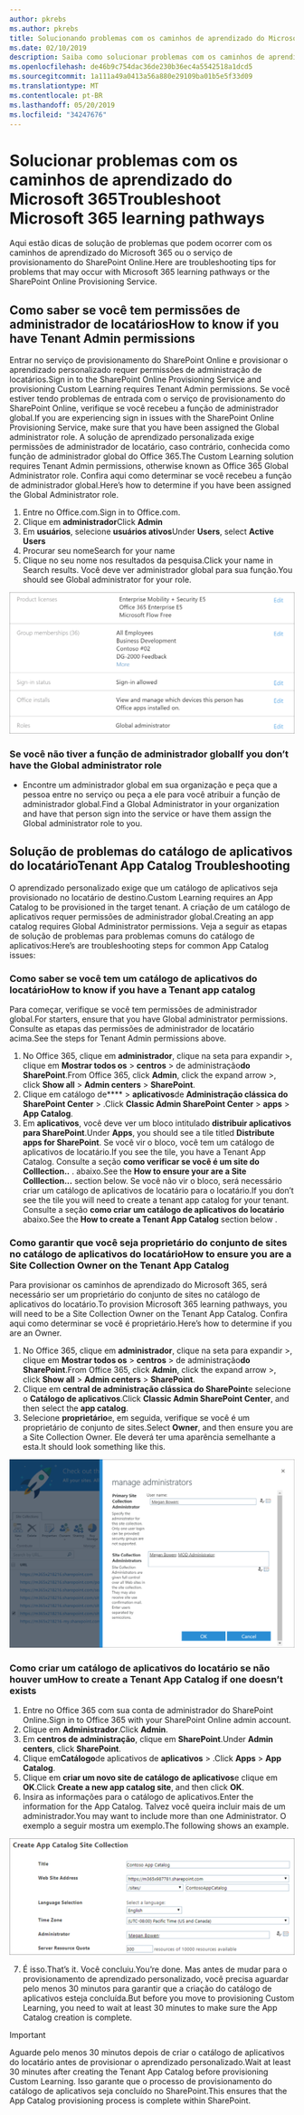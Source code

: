 ```yaml
---
author: pkrebs
ms.author: pkrebs
title: Solucionando problemas com os caminhos de aprendizado do Microsoft 365
ms.date: 02/10/2019
description: Saiba como solucionar problemas com os caminhos de aprendizado do Microsoft 365
ms.openlocfilehash: de46b9c754dac36de230b36ec4a5542518a1dcd5
ms.sourcegitcommit: 1a111a49a0413a56a880e29109ba01b5e5f33d09
ms.translationtype: MT
ms.contentlocale: pt-BR
ms.lasthandoff: 05/20/2019
ms.locfileid: "34247676"
---
```

# <a name="troubleshoot-microsoft-365-learning-pathways"></a><span data-ttu-id="c54eb-103">Solucionar problemas com os caminhos de aprendizado do Microsoft 365</span><span class="sxs-lookup"><span data-stu-id="c54eb-103">Troubleshoot Microsoft 365 learning pathways</span></span>

<span data-ttu-id="c54eb-104">Aqui estão dicas de solução de problemas que podem ocorrer com os caminhos de aprendizado do Microsoft 365 ou o serviço de provisionamento do SharePoint Online.</span><span class="sxs-lookup"><span data-stu-id="c54eb-104">Here are troubleshooting tips for problems that may occur with Microsoft 365 learning pathways or the SharePoint Online Provisioning Service.</span></span>

## <a name="how-to-know-if-you-have-tenant-admin-permissions"></a><span data-ttu-id="c54eb-105">Como saber se você tem permissões de administrador de locatários</span><span class="sxs-lookup"><span data-stu-id="c54eb-105">How to know if you have Tenant Admin permissions</span></span>

<span data-ttu-id="c54eb-106">Entrar no serviço de provisionamento do SharePoint Online e provisionar o aprendizado personalizado requer permissões de administração de locatários.</span><span class="sxs-lookup"><span data-stu-id="c54eb-106">Sign in to the SharePoint Online Provisioning Service and provisioning Custom Learning requires Tenant Admin permissions.</span></span> <span data-ttu-id="c54eb-107">Se você estiver tendo problemas de entrada com o serviço de provisionamento do SharePoint Online, verifique se você recebeu a função de administrador global.</span><span class="sxs-lookup"><span data-stu-id="c54eb-107">If you are experiencing sign in issues with the SharePoint Online Provisioning Service, make sure that you have been assigned the Global administrator role.</span></span> <span data-ttu-id="c54eb-108">A solução de aprendizado personalizada exige permissões de administrador de locatário, caso contrário, conhecida como função de administrador global do Office 365.</span><span class="sxs-lookup"><span data-stu-id="c54eb-108">The Custom Learning solution requires Tenant Admin permissions, otherwise known as Office 365 Global Administrator role.</span></span> <span data-ttu-id="c54eb-109">Confira aqui como determinar se você recebeu a função de administrador global.</span><span class="sxs-lookup"><span data-stu-id="c54eb-109">Here’s how to determine if you have been assigned the Global Administrator role.</span></span>

1.  <span data-ttu-id="c54eb-110">Entre no Office.com.</span><span class="sxs-lookup"><span data-stu-id="c54eb-110">Sign in to Office.com.</span></span>
2.  <span data-ttu-id="c54eb-111">Clique em **administrador**</span><span class="sxs-lookup"><span data-stu-id="c54eb-111">Click **Admin**</span></span>
3.  <span data-ttu-id="c54eb-112">Em **usuários**, selecione **usuários ativos**</span><span class="sxs-lookup"><span data-stu-id="c54eb-112">Under **Users**, select **Active Users**</span></span>
4.  <span data-ttu-id="c54eb-113">Procurar seu nome</span><span class="sxs-lookup"><span data-stu-id="c54eb-113">Search for your name</span></span>
5.  <span data-ttu-id="c54eb-114">Clique no seu nome nos resultados da pesquisa.</span><span class="sxs-lookup"><span data-stu-id="c54eb-114">Click your name in Search results.</span></span> <span data-ttu-id="c54eb-115">Você deve ver administrador global para sua função.</span><span class="sxs-lookup"><span data-stu-id="c54eb-115">You should see Global administrator for your role.</span></span>

![CG-globaladminrole. png](media/cg-globaladminrole.png)

### <a name="if-you-dont-have-the-global-administrator-role"></a><span data-ttu-id="c54eb-117">Se você não tiver a função de administrador global</span><span class="sxs-lookup"><span data-stu-id="c54eb-117">If you don’t have the Global administrator role</span></span>
- <span data-ttu-id="c54eb-118">Encontre um administrador global em sua organização e peça que a pessoa entre no serviço ou peça a ele para você atribuir a função de administrador global.</span><span class="sxs-lookup"><span data-stu-id="c54eb-118">Find a Global Administrator in your organization and have that person sign into the service or have them assign the Global administrator role to you.</span></span>

## <a name="tenant-app-catalog-troubleshooting"></a><span data-ttu-id="c54eb-119">Solução de problemas do catálogo de aplicativos do locatário</span><span class="sxs-lookup"><span data-stu-id="c54eb-119">Tenant App Catalog Troubleshooting</span></span>
<span data-ttu-id="c54eb-120">O aprendizado personalizado exige que um catálogo de aplicativos seja provisionado no locatário de destino.</span><span class="sxs-lookup"><span data-stu-id="c54eb-120">Custom Learning requires an App Catalog to be provisioned in the target tenant.</span></span> <span data-ttu-id="c54eb-121">A criação de um catálogo de aplicativos requer permissões de administrador global.</span><span class="sxs-lookup"><span data-stu-id="c54eb-121">Creating an app catalog requires Global Administrator permissions.</span></span> <span data-ttu-id="c54eb-122">Veja a seguir as etapas de solução de problemas para problemas comuns do catálogo de aplicativos:</span><span class="sxs-lookup"><span data-stu-id="c54eb-122">Here’s are troubleshooting steps for common App Catalog issues:</span></span>

### <a name="how-to-know-if-you-have-a-tenant-app-catalog"></a><span data-ttu-id="c54eb-123">Como saber se você tem um catálogo de aplicativos do locatário</span><span class="sxs-lookup"><span data-stu-id="c54eb-123">How to know if you have a Tenant app catalog</span></span> 
<span data-ttu-id="c54eb-124">Para começar, verifique se você tem permissões de administrador global.</span><span class="sxs-lookup"><span data-stu-id="c54eb-124">For starters, ensure that you have Global administrator permissions.</span></span> <span data-ttu-id="c54eb-125">Consulte as etapas das permissões de administrador de locatário acima.</span><span class="sxs-lookup"><span data-stu-id="c54eb-125">See the steps for Tenant Admin permissions above.</span></span>

1. <span data-ttu-id="c54eb-126">No Office 365, clique em **administrador**, clique na seta para expandir >, clique em **Mostrar todos os** > **centros** > de administração**do SharePoint**.</span><span class="sxs-lookup"><span data-stu-id="c54eb-126">From Office 365, click **Admin**, click the expand arrow >, click **Show all** > **Admin centers** > **SharePoint**.</span></span>
2. <span data-ttu-id="c54eb-127">Clique em catálogo de\*\*\*\* > **aplicativos**de **Administração clássica do SharePoint Center** > .</span><span class="sxs-lookup"><span data-stu-id="c54eb-127">Click **Classic Admin SharePoint Center** > **apps** > **App Catalog**.</span></span>
3. <span data-ttu-id="c54eb-128">Em **aplicativos**, você deve ver um bloco intitulado **distribuir aplicativos para SharePoint**.</span><span class="sxs-lookup"><span data-stu-id="c54eb-128">Under **Apps**, you should see a tile titled **Distribute apps for SharePoint**.</span></span> <span data-ttu-id="c54eb-129">Se você vir o bloco, você tem um catálogo de aplicativos de locatário.</span><span class="sxs-lookup"><span data-stu-id="c54eb-129">If you see the tile, you have a Tenant App Catalog.</span></span> <span data-ttu-id="c54eb-130">Consulte a seção **como verificar se você é um site do Colllection..** . abaixo.</span><span class="sxs-lookup"><span data-stu-id="c54eb-130">See the **How to ensure your are a Site Colllection...** section below.</span></span> <span data-ttu-id="c54eb-131">Se você não vir o bloco, será necessário criar um catálogo de aplicativos de locatário para o locatário.</span><span class="sxs-lookup"><span data-stu-id="c54eb-131">If you don’t see the tile you will need to create a tenant app catalog for your tenant.</span></span> <span data-ttu-id="c54eb-132">Consulte a seção **como criar um catálogo de aplicativos do locatário** abaixo.</span><span class="sxs-lookup"><span data-stu-id="c54eb-132">See the **How to create a Tenant App Catalog** section below .</span></span>

### <a name="how-to-ensure-you-are-a-site-collection-owner-on-the-tenant-app-catalog"></a><span data-ttu-id="c54eb-133">Como garantir que você seja proprietário do conjunto de sites no catálogo de aplicativos do locatário</span><span class="sxs-lookup"><span data-stu-id="c54eb-133">How to ensure you are a Site Collection Owner on the Tenant App Catalog</span></span> 
<span data-ttu-id="c54eb-134">Para provisionar os caminhos de aprendizado do Microsoft 365, será necessário ser um proprietário do conjunto de sites no catálogo de aplicativos do locatário.</span><span class="sxs-lookup"><span data-stu-id="c54eb-134">To provision Microsoft 365 learning pathways, you will need to be a Site Collection Owner on the Tenant App Catalog.</span></span> <span data-ttu-id="c54eb-135">Confira aqui como determinar se você é proprietário.</span><span class="sxs-lookup"><span data-stu-id="c54eb-135">Here’s how to determine if you are an Owner.</span></span>

1. <span data-ttu-id="c54eb-136">No Office 365, clique em **administrador**, clique na seta para expandir >, clique em **Mostrar todos os** > **centros** > de administração**do SharePoint**.</span><span class="sxs-lookup"><span data-stu-id="c54eb-136">From Office 365, click **Admin**, click the expand arrow >, click **Show all** > **Admin centers** > **SharePoint**.</span></span>
2. <span data-ttu-id="c54eb-137">Clique em **central de administração clássica do SharePoint**e selecione o **Catálogo de aplicativos**.</span><span class="sxs-lookup"><span data-stu-id="c54eb-137">Click **Classic Admin SharePoint Center**, and then select the **app catalog**.</span></span>
3. <span data-ttu-id="c54eb-138">Selecione **proprietário**e, em seguida, verifique se você é um proprietário de conjunto de sites.</span><span class="sxs-lookup"><span data-stu-id="c54eb-138">Select **Owner**, and then ensure you are a Site Collection Owner.</span></span> <span data-ttu-id="c54eb-139">Ele deverá ter uma aparência semelhante a esta.</span><span class="sxs-lookup"><span data-stu-id="c54eb-139">It should look something like this.</span></span>
 
![CG-sitecollectionowner. png](media/cg-sitecollectionowner.png)

### <a name="how-to-create-a-tenant-app-catalog-if-one-doesnt-exists"></a><span data-ttu-id="c54eb-141">Como criar um catálogo de aplicativos do locatário se não houver um</span><span class="sxs-lookup"><span data-stu-id="c54eb-141">How to create a Tenant App Catalog if one doesn’t exists</span></span> 
1. <span data-ttu-id="c54eb-142">Entre no Office 365 com sua conta de administrador do SharePoint Online.</span><span class="sxs-lookup"><span data-stu-id="c54eb-142">Sign in to Office 365 with your SharePoint Online admin account.</span></span>
2. <span data-ttu-id="c54eb-143">Clique em **Administrador**.</span><span class="sxs-lookup"><span data-stu-id="c54eb-143">Click **Admin**.</span></span>
3. <span data-ttu-id="c54eb-144">Em **centros de administração**, clique em **SharePoint**.</span><span class="sxs-lookup"><span data-stu-id="c54eb-144">Under **Admin centers**, click **SharePoint**.</span></span> 
4. <span data-ttu-id="c54eb-145">Clique em**Catálogo**de aplicativos de **aplicativos** > .</span><span class="sxs-lookup"><span data-stu-id="c54eb-145">Click **Apps** > **App Catalog**.</span></span>
5. <span data-ttu-id="c54eb-146">Clique em **criar um novo site de catálogo de aplicativos**e clique em **OK**.</span><span class="sxs-lookup"><span data-stu-id="c54eb-146">Click **Create a new app catalog site**, and then click **OK**.</span></span> 
6.  <span data-ttu-id="c54eb-147">Insira as informações para o catálogo de aplicativos.</span><span class="sxs-lookup"><span data-stu-id="c54eb-147">Enter the information for the App Catalog.</span></span> <span data-ttu-id="c54eb-148">Talvez você queira incluir mais de um administrador.</span><span class="sxs-lookup"><span data-stu-id="c54eb-148">You may want to include more than one Administrator.</span></span> <span data-ttu-id="c54eb-149">O exemplo a seguir mostra um exemplo.</span><span class="sxs-lookup"><span data-stu-id="c54eb-149">The following shows an example.</span></span>  

![CG-appcatalogfinish. png](media/cg-appcatalogfinish.png)

7.  <span data-ttu-id="c54eb-151">É isso.</span><span class="sxs-lookup"><span data-stu-id="c54eb-151">That’s it.</span></span> <span data-ttu-id="c54eb-152">Você concluiu.</span><span class="sxs-lookup"><span data-stu-id="c54eb-152">You’re done.</span></span> <span data-ttu-id="c54eb-153">Mas antes de mudar para o provisionamento de aprendizado personalizado, você precisa aguardar pelo menos 30 minutos para garantir que a criação do catálogo de aplicativos esteja concluída.</span><span class="sxs-lookup"><span data-stu-id="c54eb-153">But before you move to provisioning Custom Learning, you need to wait at least 30 minutes to make sure the App Catalog creation is complete.</span></span> 

> [!IMPORTANT]
> <span data-ttu-id="c54eb-154">Aguarde pelo menos 30 minutos depois de criar o catálogo de aplicativos do locatário antes de provisionar o aprendizado personalizado.</span><span class="sxs-lookup"><span data-stu-id="c54eb-154">Wait at least 30 minutes after creating the Tenant App Catalog before provisioning Custom Learning.</span></span> <span data-ttu-id="c54eb-155">Isso garante que o processo de provisionamento do catálogo de aplicativos seja concluído no SharePoint.</span><span class="sxs-lookup"><span data-stu-id="c54eb-155">This ensures that the App Catalog provisioning process is complete within SharePoint.</span></span> 
